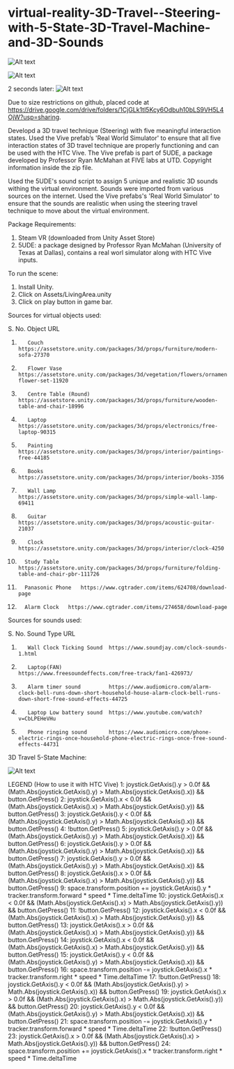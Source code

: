 # virtual-reality-3D-Travel--Steering-with-5-State-3D-Travel-Machine-and-3D-Sounds

![Alt text](screenshot1.PNG?raw=true "3D Virtual Environment")

![Alt text](screenshot2.PNG?raw=true "3D Travel")

2 seconds later:
![Alt text](screenshot3.PNG?raw=true "3D Travel 2")

Due to size restrictions on github, placed code at https://drive.google.com/drive/folders/1CjGLk1tl5Kcy6Odbuh10bLS9VH5L4OjW?usp=sharing. 

Developd a 3D travel technique (Steering) with five meaningful interaction states. Used the Vive prefab’s 'Real World Simulator' to ensure that all five interaction states of 3D travel technique are properly functioning and can be used with the HTC Vive. The Vive prefab is part of 5UDE, a package developed by Professor Ryan McMahan at FIVE labs at UTD. Copyright information inside the zip file.

Used the 5UDE's sound script to assign 5 unique and realistic 3D sounds withing the virtual environment. Sounds were imported from various sources on the internet. Used the Vive prefabs's 'Real World Simulator' to ensure that the sounds are realistic when using the steering travel technique to move about the virtual environment.

Package Requirements:
1. Steam VR (downloaded from Unity Asset Store)
2. 5UDE: a package designed by Professor Ryan McMahan (University of Texas at Dallas), contains a real worl simulator along with HTC Vive inputs.

To run the scene:
1. Install Unity.
2. Click on Assets/LivingArea.unity
3. Click on play button in game bar.

Sources for virtual objects used:

S. No.	Object 	    URL
1.		  Couch	      https://assetstore.unity.com/packages/3d/props/furniture/modern-sofa-27370

2.		  Flower Vase	https://assetstore.unity.com/packages/3d/vegetation/flowers/ornamental-flower-set-11920

3.		  Centre Table (Round)	https://assetstore.unity.com/packages/3d/props/furniture/wooden-table-and-chair-18996

4.		  Laptop	    https://assetstore.unity.com/packages/3d/props/electronics/free-laptop-90315

5.		  Painting	  https://assetstore.unity.com/packages/3d/props/interior/paintings-free-44185

6.		  Books	      https://assetstore.unity.com/packages/3d/props/interior/books-3356

7.		  Wall Lamp	  https://assetstore.unity.com/packages/3d/props/simple-wall-lamp-69411

8.		  Guitar    	https://assetstore.unity.com/packages/3d/props/acoustic-guitar-21037

9.		  Clock	      https://assetstore.unity.com/packages/3d/props/interior/clock-4250

10.		  Study Table	https://assetstore.unity.com/packages/3d/props/furniture/folding-table-and-chair-pbr-111726

11.		  Panasonic Phone 	https://www.cgtrader.com/items/624708/download-page

12.		  Alarm Clock 	https://www.cgtrader.com/items/274658/download-page



Sources for sounds used:

S. No.	Sound Type  	             URL
1.		  Wall Clock Ticking Sound	https://www.soundjay.com/clock-sounds-1.html

2.		  Laptop(FAN)	              https://www.freesoundeffects.com/free-track/fan1-426973/

3.		  Alarm timer sound	        https://www.audiomicro.com/alarm-clock-bell-runs-down-short-household-house-alarm-clock-bell-runs-down-short-free-sound-effects-44725

4.		  Laptop Low battery sound	https://www.youtube.com/watch?v=CbLPEHeVHu

5.		  Phone ringing sound 	    https://www.audiomicro.com/phone-electric-rings-once-household-phone-electric-rings-once-free-sound-effects-44731





3D Travel 5-State Machine: 

![Alt text](3D%20Travel%205%20State%20Machine.png?raw=true "3D Travel 5-State Machine")

 
LEGEND (How to use it with HTC Vive)
1: joystick.GetAxis().y > 0.0f && (Math.Abs(joystick.GetAxis().y) > Math.Abs(joystick.GetAxis().x)) && button.GetPress()
2: joystick.GetAxis().x < 0.0f && (Math.Abs(joystick.GetAxis().x) > Math.Abs(joystick.GetAxis().y)) && button.GetPress()
3: joystick.GetAxis().y < 0.0f && (Math.Abs(joystick.GetAxis().y) > Math.Abs(joystick.GetAxis().x)) && button.GetPress()
4: !button.GetPress()
5: joystick.GetAxis().y > 0.0f && (Math.Abs(joystick.GetAxis().y) > Math.Abs(joystick.GetAxis().x)) && button.GetPress()
6: joystick.GetAxis().y > 0.0f && (Math.Abs(joystick.GetAxis().y) > Math.Abs(joystick.GetAxis().x)) && button.GetPress()
7: joystick.GetAxis().y > 0.0f && (Math.Abs(joystick.GetAxis().y) > Math.Abs(joystick.GetAxis().x)) && button.GetPress()
8: joystick.GetAxis().x > 0.0f && (Math.Abs(joystick.GetAxis().x) > Math.Abs(joystick.GetAxis().y)) && button.GetPress()
9: space.transform.position += joystick.GetAxis().y * tracker.transform.forward * speed * Time.deltaTime
10: joystick.GetAxis().x < 0.0f && (Math.Abs(joystick.GetAxis().x) > Math.Abs(joystick.GetAxis().y)) && button.GetPress()
11: !button.GetPress()
12: joystick.GetAxis().x < 0.0f && (Math.Abs(joystick.GetAxis().x) > Math.Abs(joystick.GetAxis().y)) && button.GetPress()
13: joystick.GetAxis().x > 0.0f && (Math.Abs(joystick.GetAxis().x) > Math.Abs(joystick.GetAxis().y)) && button.GetPress()
14: joystick.GetAxis().x < 0.0f && (Math.Abs(joystick.GetAxis().x) > Math.Abs(joystick.GetAxis().y)) && button.GetPress()
15: joystick.GetAxis().y < 0.0f && (Math.Abs(joystick.GetAxis().y) > Math.Abs(joystick.GetAxis().x)) && button.GetPress()
16: space.transform.position -= joystick.GetAxis().x * tracker.transform.right * speed * Time.deltaTime
17: !button.GetPress()
18: joystick.GetAxis().y < 0.0f && (Math.Abs(joystick.GetAxis().y) > Math.Abs(joystick.GetAxis().x)) && button.GetPress()
19: joystick.GetAxis().x > 0.0f && (Math.Abs(joystick.GetAxis().x) > Math.Abs(joystick.GetAxis().y)) && button.GetPress()
20: joystick.GetAxis().y < 0.0f && (Math.Abs(joystick.GetAxis().y) > Math.Abs(joystick.GetAxis().x)) && button.GetPress()
21: space.transform.position -= joystick.GetAxis().y * tracker.transform.forward * speed * Time.deltaTime
22: !button.GetPress()
23: joystick.GetAxis().x > 0.0f && (Math.Abs(joystick.GetAxis().x) > Math.Abs(joystick.GetAxis().y)) && button.GetPress() 
24: space.transform.position += joystick.GetAxis().x * tracker.transform.right * speed * Time.deltaTime
